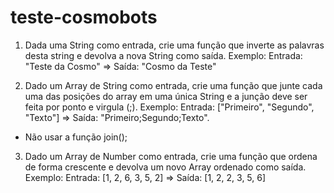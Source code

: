 # teste-cosmobots
1. Dada uma String como entrada, crie uma função que inverte as palavras desta string e devolva a nova String como saída.
Exemplo: Entrada: "Teste da Cosmo" => Saída: "Cosmo da Teste"

2. Dado um Array de String como entrada, crie uma função que junte cada uma das posições do array em uma única String e a junção deve ser feita por ponto e virgula (;).
Exemplo: Entrada: ["Primeiro", "Segundo", "Texto"] => Saída: "Primeiro;Segundo;Texto".
* Não usar a função join();

3. Dado um Array de Number como entrada, crie uma função que ordena de forma crescente e devolva um novo Array ordenado como saída.
Exemplo: Entrada: [1, 2, 6, 3, 5, 2] => Saída: [1, 2, 2, 3, 5, 6]


